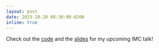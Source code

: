 ```yaml
---
layout: post
date: 2023-10-20 08:30:00-0200
inline: true
---
```


Check out the [code](https://github.com/noise-lab/vcaml) and the [slides](https://taveeshsharma.com/assets/pdf/IMC_Talk.pdf) for my upcoming IMC talk!
